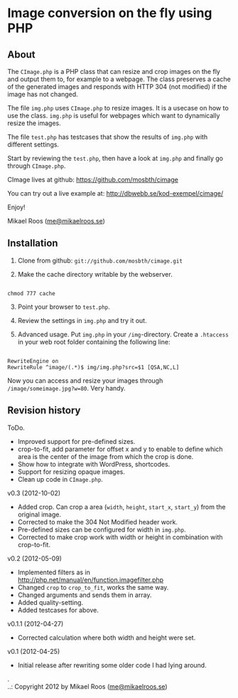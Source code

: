 Image conversion on the fly using PHP
=====================================

About
-------------------------------------

The `CImage.php` is a PHP class that can resize and crop images on the fly and output 
them to, for example to a webpage. The class preserves a cache of the generated images 
and responds with HTTP 304 (not modified) if the image has not changed.

The file `img.php` uses `CImage.php` to resize images. It is a usecase on how to use
the class. `img.php` is useful for webpages which want to dynamically resize the images.

The file `test.php` has testcases that show the results of `img.php` with different
settings.

Start by reviewing the `test.php`, then have a look at `img.php` and finally go through 
`CImage.php`.

CImage lives at github: https://github.com/mosbth/cimage

You can try out a live example at: http://dbwebb.se/kod-exempel/cimage/

Enjoy!

Mikael Roos (me@mikaelroos.se)


Installation
-------------------------------------

1. Clone from github: `git://github.com/mosbth/cimage.git`

2. Make the cache directory writable by the webserver.

<pre><code>
chmod 777 cache
</code></pre>

3. Point your browser to `test.php`.

4. Review the settings in `img.php` and try it out.

5. Advanced usage. Put `img.php` in your `/img`-directory. Create a `.htaccess` in your
web root folder containing the following line:

<pre><code>
RewriteEngine on 
RewriteRule ^image/(.*)$ img/img.php?src=$1 [QSA,NC,L]
</code></pre>

Now you can access and resize your images through `/image/someimage.jpg?w=80`. Very handy.


Revision history
-------------------------------------

ToDo.

* Improved support for pre-defined sizes.
* crop-to-fit, add parameter for offset x and y to enable to define which area is the 
center of the image from which the crop is done.
* Show how to integrate with WordPress, shortcodes.
* Support for resizing opaque images.
* Clean up code in `CImage.php`.

v0.3 (2012-10-02)

* Added crop. Can crop a area (`width`, `height`, `start_x`, `start_y`) from the original
image.
* Corrected to make the 304 Not Modified header work.
* Pre-defined sizes can be configured for width in `img.php`.
* Corrected to make crop work with width or height in combination with crop-to-fit.
 
v0.2 (2012-05-09) 

* Implemented filters as in http://php.net/manual/en/function.imagefilter.php
* Changed `crop` to `crop_to_fit`, works the same way.
* Changed arguments and sends them in array.
* Added quality-setting.
* Added testcases for above.

v0.1.1 (2012-04-27) 

* Corrected calculation where both width and height were set.


v0.1 (2012-04-25) 

* Initial release after rewriting some older code I had lying around.

 .   
..:  Copyright 2012 by Mikael Roos (me@mikaelroos.se)
